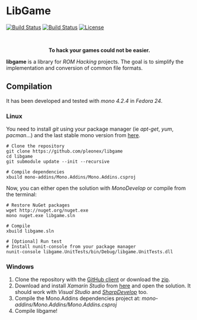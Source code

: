 # LibGame

[![Build Status](https://travis-ci.org/pleonex/libgame.svg?branch=master)](https://travis-ci.org/pleonex/libgame)
[![Build Status](https://ci.appveyor.com/api/projects/status/hjgmge090s7962q6/branch/master?svg=true)](https://ci.appveyor.com/project/pleonex/libgame/branch/converters)
[![License](https://img.shields.io/badge/license-GPL%20V3-blue.svg?style=flat)](http://www.gnu.org/copyleft/gpl.html)

<br>
<p align="center"><b>To hack your games could not be easier.</b></p>

**libgame** is a library for *ROM Hacking* projects. The goal is to simplify the implementation and conversion of common file formats.


## Compilation
It has been developed and tested with *mono 4.2.4* in *Fedora 24*.

### Linux
You need to install *git* using your package manager (ie *apt-get*, *yum*, *pacman*...) and the last stable mono version from [here](http://www.mono-project.com/docs/getting-started/install/linux/).
``` shell
# Clone the repository
git clone https://github.com/pleonex/libgame
cd libgame
git submodule update --init --recursive

# Compile dependencies
xbuild mono-addins/Mono.Addins/Mono.Addins.csproj
```

Now, you can either open the solution with *MonoDevelop* or compile from the terminal:
``` shell
# Restore NuGet packages
wget http://nuget.org/nuget.exe
mono nuget.exe libgame.sln

# Compile
xbuild libgame.sln

# [Optional] Run test
# Install nunit-console from your package manager
nunit-console libgame.UnitTests/bin/Debug/libgame.UnitTests.dll
```

### Windows
1. Clone the repository with the [GitHub client](https://windows.github.com/) or download the [zip](https://github.com/pleonex/libgame/archive/converters.zip).
2. Download and install *Xamarin Studio* from [here](http://www.monodevelop.com/download/) and open the solution. It should work with *Visual Studio* and [*SharpDevelop*](http://www.icsharpcode.net/OpenSource/SD/Download/) too.
3. Compile the Mono.Addins dependencies project at: *mono-addins/Mono.Addins/Mono.Addins.csproj*
4. Compile libgame!

